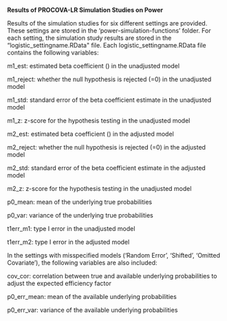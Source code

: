 **Results of PROCOVA-LR Simulation Studies on Power**

Results of the simulation studies for six different settings are provided. These settings are stored in the ‘power-simulation-functions’ folder.
For each setting, the simulation study results are stored in the “logistic_settingname.RData" file.
Each logistic_settingname.RData file contains the following variables:

m1_est: estimated beta coefficient () in the unadjusted model

m1_reject: whether the null hypothesis is rejected (=0) in the unadjusted model

m1_std: standard error of the beta coefficient estimate in the unadjusted model

m1_z: z-score for the hypothesis testing in the unadjusted model

m2_est: estimated beta coefficient () in the adjusted model

m2_reject: whether the null hypothesis is rejected (=0) in the adjusted model

m2_std: standard error of the beta coefficient estimate in the adjusted model

m2_z: z-score for the hypothesis testing in the unadjusted model

p0_mean: mean of the underlying true probabilities

p0_var: variance of the underlying true probabilities

t1err_m1: type I error in the unadjusted model

t1err_m2: type I error in the adjusted model

In the settings with misspecified models (‘Random Error’, ‘Shifted’, ‘Omitted Covariate’), the following variables are also included:

cov_cor: correlation between true and available underlying probabilities to adjust the expected efficiency factor

p0_err_mean: mean of the available underlying probabilities

p0_err_var: variance of the available underlying probabilities
